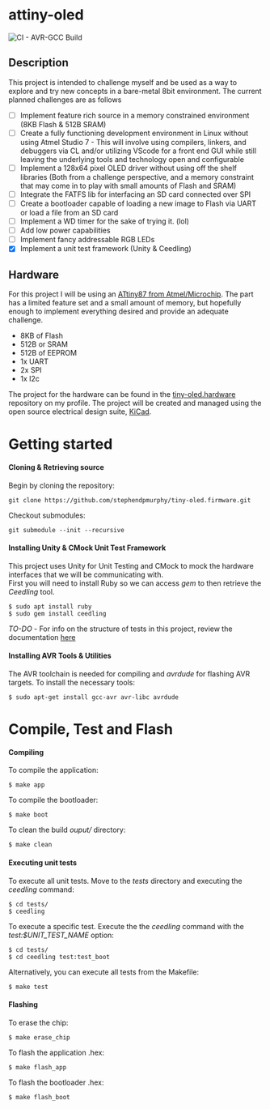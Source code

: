 # attiny-oled
![CI - AVR-GCC Build](https://github.com/stephendpmurphy/tiny-oled.firmware/workflows/CI%20-%20AVR-GCC%20Build/badge.svg)
## Description
This project is intended to challenge myself and be used as a way to explore and try new concepts in a bare-metal 8bit environment. The current planned challenges are as follows
- [ ] Implement feature rich source in a memory constrained environment (8KB Flash & 512B SRAM)
- [ ] Create a fully functioning development environment in Linux without using Atmel Studio 7 - This will involve using compilers, linkers, and debuggers via CL and/or utilizing VScode for a front end GUI while still leaving the underlying tools and technology open and configurable
- [ ] Implement a 128x64 pixel OLED driver without using off the shelf libraries (Both from a challenge perspective, and a memory constraint that may come in to play with small amounts of Flash and SRAM)
- [ ] Integrate the FATFS lib for interfacing an SD card connected over SPI
- [ ] Create a bootloader capable of loading a new image to Flash via UART or load a file from an SD card
- [ ] Implement a WD timer for the sake of trying it. (lol)
- [ ] Add low power capabilities
- [ ] Implement fancy addressable RGB LEDs
- [X] Implement a unit test framework (Unity & Ceedling)

## Hardware
For this project I will be using an [ATtiny87 from Atmel/Microchip](https://www.microchip.com/wwwproducts/en/ATTINY87). The part has a limited feature set and a small amount of memory, but hopefully enough to implement everything desired and provide an adequate challenge.
- 8KB of Flash
- 512B or SRAM
- 512B of EEPROM
- 1x UART
- 2x SPI
- 1x I2c

The project for the hardware can be found in the [tiny-oled.hardware](https://github.com/stephendpmurphy/tiny-oled.hardware) repository on my profile. The project will be created and managed using the open source electrical design suite, [KiCad](https://kicad-pcb.org/).

# Getting started

#### Cloning & Retrieving source
Begin by cloning the repository:
```
git clone https://github.com/stephendpmurphy/tiny-oled.firmware.git
```

Checkout submodules:
```
git submodule --init --recursive
```

#### Installing Unity & CMock Unit Test Framework
This project uses Unity for Unit Testing and CMock to mock the hardware interfaces that we will be communicating with.</br>
First you will need to install Ruby so we can access *gem* to then retrieve the *Ceedling* tool.

```
$ sudo apt install ruby
$ sudo gem install ceedling
```

*TO-DO* - For info on the structure of tests in this project, review the documentation [here](*)

#### Installing AVR Tools & Utilities
The AVR toolchain is needed for compiling and *avrdude* for flashing AVR targets. To install the necessary tools:
```
$ sudo apt-get install gcc-avr avr-libc avrdude
```

# Compile, Test and Flash
#### Compiling
To compile the application:
```
$ make app
```

To compile the bootloader:
```
$ make boot
```

To clean the build *ouput/* directory:
```
$ make clean
```

#### Executing unit tests

To execute all unit tests. Move to the *tests* directory and executing the *ceedling* command:
```
$ cd tests/
$ ceedling
```

To execute a specific test. Execute the the *ceedling* command with the *test:$UNIT_TEST_NAME* option:
```
$ cd tests/
$ cd ceedling test:test_boot
```

Alternatively, you can execute all tests from the Makefile:
```
$ make test
```

#### Flashing
To erase the chip:
```
$ make erase_chip
```

To flash the application .hex:
```
$ make flash_app
```

To flash the bootloader .hex:
```
$ make flash_boot
```

